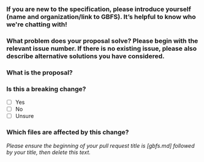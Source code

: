 ### **If you are new to the specification, please introduce yourself (name and organization/link to GBFS). It’s helpful to know who we're chatting with!**  

### **What problem does your proposal solve? Please begin with the relevant issue number. If there is no existing issue, please also describe alternative solutions you have considered.**


### **What is the proposal?**


### **Is this a breaking change?**
- [ ] Yes 
- [ ] No
- [ ] Unsure

### **Which files are affected by this change?**

_Please ensure the beginning of your pull request title is [gbfs.md] followed by your title, then delete this text._ 

